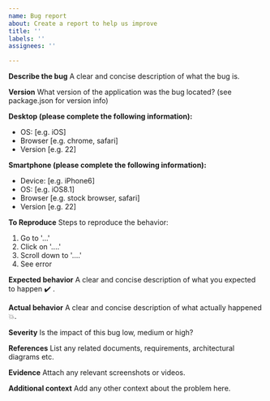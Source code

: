 ```yaml
---
name: Bug report
about: Create a report to help us improve
title: ''
labels: ''
assignees: ''

---
```


**Describe the bug**
A clear and concise description of what the bug is.

**Version**
What version of the application was the bug located? (see package.json for version info)

**Desktop (please complete the following information):**
 - OS: [e.g. iOS]
 - Browser [e.g. chrome, safari]
 - Version [e.g. 22]

**Smartphone (please complete the following information):**
 - Device: [e.g. iPhone6]
 - OS: [e.g. iOS8.1]
 - Browser [e.g. stock browser, safari]
 - Version [e.g. 22]

**To Reproduce**
Steps to reproduce the behavior:
1. Go to '...'
2. Click on '....'
3. Scroll down to '....'
4. See error

**Expected behavior**
A clear and concise description of what you expected to happen :heavy_check_mark: .

**Actual behavior**
A clear and concise description of what actually happened :boom:.

**Severity**
Is the impact of this bug low, medium or high?

**References**
List any related documents, requirements, architectural diagrams etc.

**Evidence**
Attach any relevant screenshots or videos.

**Additional context**
Add any other context about the problem here.
